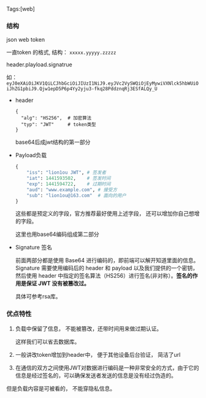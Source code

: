 Tags:[web]

### 结构

json web token

一直token 的格式, 结构： `xxxxx.yyyyy.zzzzz`

header.playload.signatrue

如：`eyJ0eXAiOiJKV1QiLCJhbGciOiJIUzI1NiJ9.eyJVc2VySWQiOjEyMywiVXNlck5hbWUiOiJhZG1pbiJ9.Qjw1epD5P6p4Yy2yju3-fkq28PddznqRj3ESfALQy_U`

- header

  ```
  {
    "alg": "HS256",  # 加密算法
    "typ": "JWT"     # token类型
  }
  ```

  base64后成jwt结构的第一部分

- Payload负载

  ```python
  {
      "iss": "lion1ou JWT", # 签发者
      "iat": 1441593502,    # 签发时间
      "exp": 1441594722,    # 过期时间
      "aud": "www.example.com", # 接受方
      "sub": "lion1ou@163.com"  # 面向的用户
  }
  ```

  这些都是预定义的字段，官方推荐最好使用上述字段， 还可以增加你自己想增的字段。

  这里也用base64编码组成第二部分

- Signature 签名

  前面两部分都是使用 Base64 进行编码的，即前端可以解开知道里面的信息。Signature 需要使用编码后的 header 和 payload 以及我们提供的一个密钥，然后使用 header 中指定的签名算法（HS256）进行签名(非对称）。**签名的作用是保证 JWT 没有被篡改过。**

  具体可参考rsa库。

### 优点特性

1. 负载中保留了信息， 不能被篡改，还带时间用来做过期认证。

    这样我们可以省去数据库。

2. 一般讲改token增加到header中， 便于其他设备后台验证， 简洁了url

3. 在通信的双方之间使用JWT对数据进行编码是一种非常安全的方式，由于它的信息是经过签名的，可以确保发送者发送的信息是没有经过伪造的。



但是负载内容是可被看的， 不能穿隐私信息。